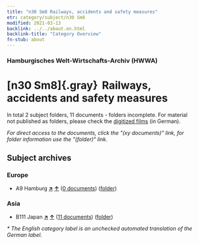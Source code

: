 ```yaml
---
title: "n30 Sm8 Railways, accidents and safety measures"
etr: category/subject/n30 Sm8
modified: 2021-03-13
backlink: ../../about.en.html
backlink-title: "Category Overview"
fn-stub: about
---
```


### Hamburgisches Welt-Wirtschafts-Archiv (HWWA)
# [n30 Sm8]{.gray}&#8201; Railways, accidents and safety measures&#160; 





In total 2 subject folders, 11 documents - folders incomplete.
For material not published as folders, please check the [digitized films](/film/h1_sh) (in German).

_For direct access to the documents, click the "(xy documents)" link, for folder information use the "(folder)" link._

## Subject archives



### Europe

- A9 Hamburg [**&nearr;**](../../../geo/i/140905/about.en.html "Hamburg (all folders)") [**&uarr;**](../../../geo/about.en.html#A9 "Country category system") (<a href="https://pm20.zbw.eu/dfgview/sh/140905,145541" title="about: Hamburg : Railways, accidents and safety measures" target="_blank">0 documents</a>) ([folder](http://purl.org/pressemappe20/folder/sh/140905,145541))

### Asia

- B111 Japan [**&nearr;**](../../../geo/i/141272/about.en.html "Japan (all folders)") [**&uarr;**](../../../geo/about.en.html#B111 "Country category system") (<a href="https://pm20.zbw.eu/dfgview/sh/141272,145541" title="about: Japan : Railways, accidents and safety measures" target="_blank">11 documents</a>) ([folder](http://purl.org/pressemappe20/folder/sh/141272,145541))


_* The English category label is an unchecked automated translation of the German label._

